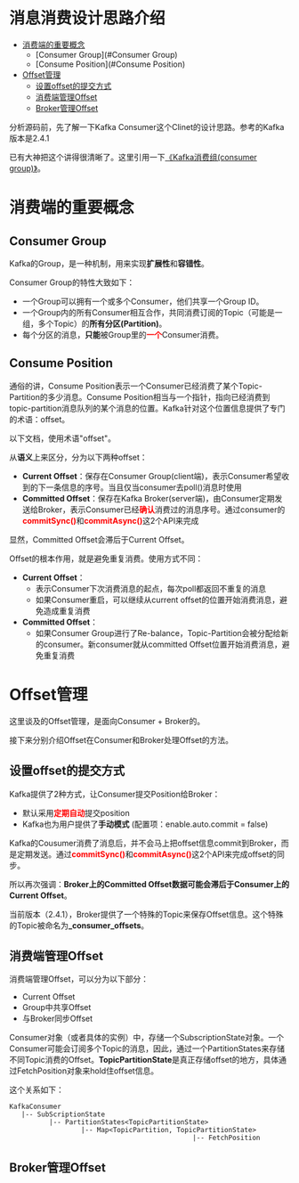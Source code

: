 消息消费设计思路介绍
======================================================

- [消费端的重要概念](#消费端的重要概念)
  - [Consumer Group](#Consumer Group)
  - [Consume Position](#Consume Position)
- [Offset管理](#Offset管理)
  - [设置offset的提交方式](#设置offset的提交方式)
  - [消费端管理Offset](#消费端管理Offset)
  - [Broker管理Offset](#Broker管理Offset)


分析源码前，先了解一下Kafka Consumer这个Clinet的设计思路。参考的Kafka版本是2.4.1

已有大神把这个讲得很清晰了。这里引用一下[《Kafka消费组(consumer group)》](https://www.cnblogs.com/huxi2b/p/6223228.html)。

# 消费端的重要概念

## Consumer Group

Kafka的Group，是一种机制，用来实现<b>扩展性</b>和<b>容错性</b>。

Consumer Group的特性大致如下：
  * 一个Group可以拥有一个或多个Consumer，他们共享一个Group ID。
  * 一个Group内的所有Consumer相互合作，共同消费订阅的Topic（可能是一组，多个Topic）的<b>所有分区(Partition)</b>。
  * 每个分区的消息，<b>只能</b>被Group里的<font color=red><b>一个</b></font>Consumer消费。

## Consume Position

通俗的讲，Consume Position表示一个Consumer已经消费了某个Topic-Partition的多少消息。Consume Position相当与一个指针，指向已经消费到topic-partition消息队列的某个消息的位置。Kafka针对这个位置信息提供了专门的术语：offset。

以下文档，使用术语"offset"。

从<b>语义</b>上来区分，分为以下两种offset：
  * <b>Current Offset</b>：保存在Consumer Group(client端)，表示Consumer希望收到的下一条信息的序号。当且仅当consumer去poll()消息时使用
  * <b>Committed Offset</b>：保存在Kafka Broker(server端)，由Consumer定期发送给Broker，表示Consumer已经<font color=red><b>确认</b></font>消费过的消息序号。通过consumer的<font color=red><b>commitSync()</b></font>和<font color=red><b>commitAsync()</b></font>这2个API来完成

显然，Committed Offset会滞后于Current Offset。

Offset的根本作用，就是避免重复消费。使用方式不同：
  * <b>Current Offset</b>：
    * 表示Consumer下次消费消息的起点，每次poll都返回不重复的消息
    * 如果Consumer重启，可以继续从current offset的位置开始消费消息，避免造成重复消费
  * <b>Committed Offset</b>：
    * 如果Consumer Group进行了Re-balance，Topic-Partition会被分配给新的consumer。新consumer就从committed Offset位置开始消费消息，避免重复消费


# Offset管理

这里谈及的Offset管理，是面向Consumer + Broker的。

接下来分别介绍Offset在Consumer和Broker处理Offset的方法。

## 设置offset的提交方式

Kafka提供了2种方式，让Consumer提交Position给Broker：
  * 默认采用<font color=red><b>定期自动</b></font>提交position
  * Kafka也为用户提供了<b>手动模式</b> (配置项：enable.auto.commit = false)

Kafka的Cousumer消费了消息后，并不会马上把offset信息commit到Broker，而是定期发送。通过<font color=red><b>commitSync()</b></font>和<font color=red><b>commitAsync()</b></font>这2个API来完成offset的同步。

所以再次强调：<b>Broker上的Committed Offset数据可能会滞后于Consumer上的Current Offset</b>。

当前版本（2.4.1），Broker提供了一个特殊的Topic来保存Offset信息。这个特殊的Topic被命名为<b>_consumer_offsets</b>。

## 消费端管理Offset

消费端管理Offset，可以分为以下部分：
  * Current Offset
  * Group中共享Offset
  * 与Broker同步Offset

Consumer对象（或者具体的实例）中，存储一个SubscriptionState对象。一个Consumer可能会订阅多个Topic的消息，因此，通过一个PartitionStates<TopicPartitionState>来存储不同Topic消费的Offset。<b>TopicPartitionState</b>是真正存储offset的地方，具体通过FetchPosition对象来hold住offset信息。

这个关系如下：

```
KafkaConsumer
   |-- SubScriptionState
          |-- PartitionStates<TopicPartitionState>
                  |-- Map<TopicPartition, TopicPartitionState>
                                              |-- FetchPosition
```


## Broker管理Offset

